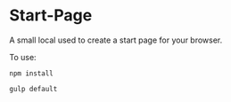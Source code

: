 # Start-Page
A small local used to create a start page for your browser.

To use:

`npm install`

`gulp default`
